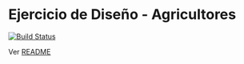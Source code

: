 # Ejercicio de Diseño - Agricultores

[![Build Status](https://travis-ci.org/uqbar-project/eg-agricultores-xtend.svg?branch=refactoring)](https://travis-ci.org/uqbar-project/eg-agricultores-xtend)

Ver [README](https://github.com/uqbar-project/eg-agricultores-xtend/blob/code-smell/README.md)
